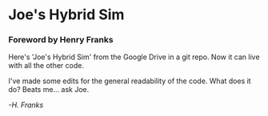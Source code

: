 # Joe's Hybrid Sim
### Foreword by Henry Franks

Here's 'Joe's Hybrid Sim' from the Google Drive in a git repo. Now it can live
with all the other code.

I've made some edits for the general readability of the code. What does it do?
Beats me... ask Joe.

*-H. Franks*
